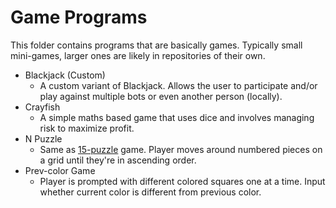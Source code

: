 # Game Programs
This folder contains programs that are basically games. Typically small mini-games, larger ones are likely in repositories of their own.

- Blackjack (Custom)
    - A custom variant of Blackjack. Allows the user to participate and/or play against multiple bots or even another person (locally).
- Crayfish
    - A simple maths based game that uses dice and involves managing risk to maximize profit.
- N Puzzle
    - Same as [15-puzzle](https://en.wikipedia.org/wiki/15_puzzle) game. Player moves around numbered pieces on a grid until they're in ascending order.
- Prev-color Game
    - Player is prompted with different colored squares one at a time. Input whether current color is different from previous color.